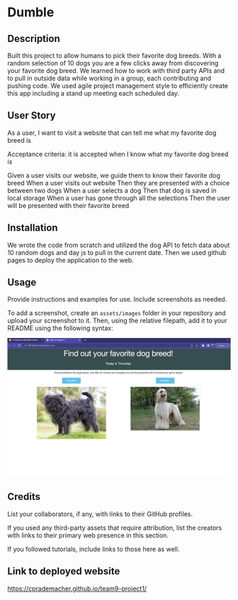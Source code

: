 # Dumble

## Description
Built this project to allow humans to pick their favorite dog breeds.
With a random selection of 10 dogs you are a few clicks away from discovering your favorite dog breed.
We learned how to work with third party APIs and to pull in outside data while working in a group, each contributing and pushing code.
We used agile project management style to efficiently create this app including a stand up meeting each scheduled day.

## User Story

As a user, I want to visit a website that can tell me what my favorite dog breed is

Acceptance criteria: it is accepted when I know what my favorite dog breed is

Given a user visits our website, we guide them to know their favorite dog breed
When a user visits out website
Then they are presented with a choice between two dogs
When a user selects a dog
Then that dog is saved in local storage
When a user has gone through all the selections
Then the user will be presented with their favorite breed


## Installation

We wrote the code from scratch and utilized the dog API to fetch data about 10 random dogs and day js to pull in the current date.  Then we used github pages to deploy the application to the web.

## Usage

Provide instructions and examples for use. Include screenshots as needed.

To add a screenshot, create an `assets/images` folder in your repository and upload your screenshot to it. Then, using the relative filepath, add it to your README using the following syntax:

    
![screenshot of application](/assets/Screenshot%202023-07-27%20at%206.54.56%20PM.png)


## Credits

List your collaborators, if any, with links to their GitHub profiles.

If you used any third-party assets that require attribution, list the creators with links to their primary web presence in this section.

If you followed tutorials, include links to those here as well.

## Link to deployed website

https://cprademacher.github.io/team9-project1/
